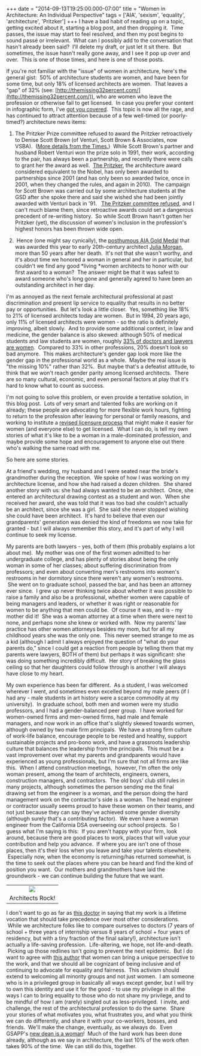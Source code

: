 +++
date = "2014-09-13T19:25:00.000-07:00"
title = "Women in Architecture: An Individual Perspective"
tags = ['AIA', 'sexism', 'equality', 'architecture', 'Pritzker']
+++
I have a bad habit of reading up on a topic, getting excited about it, starting a blog post, and then dropping it.  Time passes, the issue may start to feel resolved, and then my post begins to sound passé or irrelevant.  What can I possibly add to the conversation that hasn't already been said?  I'll delete my draft, or just let it sit there.  But sometimes, the issue hasn't really gone away, and I see it pop up over and over.  This is one of those times, and here is one of those posts.

If you're not familiar with the "issue" of women in architecture, here's the general gist:  50% of architecture students are women, and have been for some time, but only 18% of licensed architects are women.  That leaves a "gap" of 32% (see: [http://themissing32percent.com/](http://themissing32percent.com/)), who are women who leave the profession or otherwise fail to get licensed.  In case you prefer your content in infographic form, I've [got you covered](http://www.archdaily.com/216844/infographic-women-in-architecture/).  This topic is now all the rage, and has continued to attract attention because of a few well-timed (or poorly-timed?) architecture news items: 

1. The Pritzker Prize committee refused to award the Pritzker retroactively to Denise Scott Brown (of Venturi, Scott Brown & Associates, now VSBA).  ([More details from the Times.](http://www.nytimes.com/2013/04/18/arts/design/bid-for-pritzker-prize-to-acknowledge-denise-scott-brown.html))  While Scott Brown's partner and husband Robert Venturi won the prize solo in 1991, their work, according to the pair, has always been a partnership, and recently there were calls to grant her the award as well.  [The Pritzker](http://www.pritzkerprize.com/), the architecture award considered equivalent to the Nobel, has only been awarded to partnerships since 2001 (and has only been so awarded twice, once in 2001, when they changed the rules, and again in 2010).  The campaign for Scott Brown was carried out by some architecture students at the GSD after she spoke there and said she wished she had been jointly awarded with Venturi back in '91.   [The Pritzker committee refused](http://www.archdaily.com/389074/pritzker-rejects-petition-for-denise-scott-brown-s-retroactive-award/), and I can't much blame them, since retroactive awards could set a dangerous precedent of re-writing history.  So while Scott Brown hasn't gotten her Pritzker (yet), the discussion of women's inclusion in the profession's highest honors has been thrown wide open. 

2.  Hence (one might say cynically), the [posthumous AIA Gold Medal](http://www.aia.org/press/AIAB100853) that was awarded this year to early 20th-century architect [Julia Morgan](http://en.wikipedia.org/wiki/Julia_Morgan), more than 50 years after her death.  It's not that she wasn't worthy, and it's about time we honored a woman in general and her in particular, but couldn't we find any good *living *women architects to honor with our first award to a woman?  The answer might be that it was safest to award someone who's long gone and generally agreed to have been an outstanding architect in her day.

I'm as annoyed as the next female architectural professional at past discrimination and present lip service to equality that results in no better pay or opportunities.  But let's look a little closer.  Yes, something like 18% to 21% of licensed architects today are women.  But in 1994, 20 years ago, only 11% of licensed architects were women - so the ratio is definitely improving, albeit slowly.  And to provide some additional context, in law and medicine, the gender balance is also skewed: although 50% of medical students and law students are women, roughly [33% of doctors and lawyers are women](http://online.wsj.com/news/articles/SB10001424127887323717004578159433220839020).  Compared to 33% in other professions, 20% doesn't look so bad anymore.  This makes architecture's gender gap look more like the gender gap in the professional world as a whole.  Maybe the real issue is "the missing 10%" rather than 32%.  But maybe that's a defeatist attitude, to think that we won't reach gender parity among licensed architects.  There are so many cultural, economic, and even personal factors at play that it's hard to know what to count as success.

I'm not going to solve this problem, or even provide a tentative solution, in this blog post.  Lots of very smart and talented folks are working on it already; these people are advocating for more flexible work hours, fighting to return to the profession after leaving for personal or family reasons, and working to institute a [revised licensure process](http://www.ncarb.org/News-and-Events/News/2014/05-BODendorsesLTF.aspx) that might make it easier for women (and everyone else) to get licensed.  What I can do, is tell my own stories of what it's like to be a woman in a male-dominated profession, and maybe provide some hope and encouragement to anyone else out there who's walking the same road with me.

So here are some stories.

At a friend's wedding, my husband and I were seated near the bride's grandmother during the reception.  We spoke of how I was working on my architecture license, and how she had raised a dozen children.  She shared another story with us: she had always wanted to be an architect.  Once, she entered an architectural drawing contest as a student and won.  When she received her award, she was told that it was too bad she couldn't actually be an architect, since she was a girl.  She said she never stopped wishing she could have been architect.  It's hard to believe that even our grandparents' generation was denied the kind of freedoms we now take for granted - but I will always remember this story, and it's part of why I will continue to seek my license.

My parents are both lawyers - yes, both of them (this probably explains a lot about me).  My mother was one of the first women admitted to her undergraduate college, and has plenty of stories about being the only woman in some of her classes; about suffering discrimination from professors; and even about converting men's restrooms into women's restrooms in her dormitory since there weren't any women's restrooms.  She went on to graduate school, passed the bar, and has been an attorney ever since.  I grew up never thinking twice about whether it was possible to raise a family and also be a professional, whether women were capable of being managers and leaders, or whether it was right or reasonable for women to be anything that men could be.  Of course it was, and is - my mother did it!  She was a woman attorney at a time when there were next to none, and perhaps none she knew or worked with.  Now my parents' law practice has other women attorneys besides my mom, but for all my childhood years she was the only one.  This never seemed strange to me as a kid (although I admit I always enjoyed the question of "what do your parents do," since I could get a reaction from people by telling them that my parents were lawyers, BOTH of them) but perhaps it was significant: she was doing something incredibly difficult.  Her story of breaking the glass ceiling so that her daughters could follow through is another I will always have close to my heart.

My own experience has been far different.  As a student, I was welcomed wherever I went, and sometimes even excelled beyond my male peers (if I had any - male students in art history were a scarce commodity at my university).  In graduate school, both men and women were my studio professors, and I had a gender-balanced peer group.  I have worked for women-owned firms and men-owned firms, had male and female managers, and now work in an office that's slightly skewed towards women, although owned by two male firm principals.  We have a strong firm culture of work-life balance, encourage people to be rested and healthy, support sustainable projects and pro-bono work, and have a grassroots leadership culture that balances the leadership from the principals.  This must be a vast improvement over what my parents and grandparents would have experienced as young professionals, but I'm sure that not all firms are like this.  When I attend construction meetings,  however, I'm often the only woman present, among the team of architects, engineers, owners, construction managers, and contractors.  The old boys' club still rules in many projects, although sometimes the person sending me the final drawing set from the engineer is a woman, and the person doing the hard management work on the contractor's side is a woman.  The head engineer or contractor usually seems proud to have these women on their teams, and not just because they can say they've achieved some gender diversity (although surely that's a contributing factor).  We even have a woman engineer from the California DSA overseeing our school projects.  So I guess what I'm saying is this:  If you aren't happy with your firm, look around, because there are good places to work, places that will value your contribution and help you advance.  If where you are isn't one of those places, then it's their loss when you leave and take your talents elsewhere.  Especially now, when the economy is returning/has returned somewhat, is the time to seek out the places where you can be heard and find the kind of position you want.  Our mothers and grandmothers have laid the groundwork - we can continue building the future that we want.

<table align="center" cellpadding="0" cellspacing="0" class="tr-caption-container" style="margin-left: auto; margin-right: auto; text-align: center;"><tbody><tr><td style="text-align: center;"><img src="http://3.bp.blogspot.com/-BfesIUtSEiQ/VBPxfHsZtFI/AAAAAAAAD1E/uz_BCmo7x6Q/s1600/IMG_0276.jpg"/></td></tr><tr><td class="tr-caption" style="text-align: center;">Architects Rock!</td></tr></tbody></table>

I don't want to go as far as [this doctor](http://www.nytimes.com/2011/06/12/opinion/12sibert.html) in saying that my work is a lifetime vocation that should take precedence over most other considerations.  While we architecture folks like to compare ourselves to doctors (7 years of school + three years of internship versus 8 years of school + four years of residency, but with a tiny fraction of the final salary!), architecture isn't actually a life-saving profession.  Life-altering, we hope, not life-and-death.  Picking up those redlines isn't going to prevent the next epidemic.  But I do want to agree with [this author](http://artsblog.dallasnews.com/2014/08/why-are-there-not-enough-women-architects.html/) that women can bring a unique perspective to the work, and that we should all be cognizant of being inclusive and of continuing to advocate for equality and fairness.  This activism should extend to welcoming all minority groups and not just women.  I am someone who is in a privileged group in basically all ways except gender, but I will try to own this identity and use it for the good - to use my privilege in all the ways I can to bring equality to those who do not share my privilege, and to be mindful of how I am (rarely) singled out as less-privileged.  I invite, and challenge, the rest of the architectural profession to do the same.  Share your stories of what motivates you, what frustrates you, and what you think we can do differently, and share it with your co-workers, bosses, and friends.  We'll make the change, eventually, as we always do.  Even GSAPP's [new dean is a woman](http://columbiaspectator.com/news/2014/08/12/amale-andraos-named-graduate-school-architecture-planning-and-preservation-dean)!  Much of the hard work has been done already, although as we say in architecture, the last 10% of the work often takes 90% of the time.  We can still do this, together.
